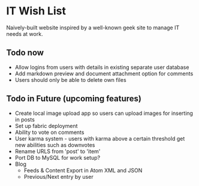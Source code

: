 # IT Wish List

Naively-built website inspired by a well-known geek site to manage IT needs at work.

## Todo now

- Allow logins from users with details in existing separate user database
- Add markdown preview and document attachment option for comments
- Users should only be able to delete own files

## Todo in Future (upcoming features)

- Create local image upload app so users can upload images for inserting in posts
- Set up fabric deployment
- Ability to vote on comments
- User karma system - users with karma above a certain threshold get new abilities such as downvotes
- Rename URLS from 'post' to 'item'
- Port DB to MySQL for work setup?
- Blog
    - Feeds & Content Export in Atom XML and JSON
    - Previous/Next entry by user